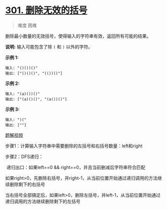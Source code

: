 # [301. 删除无效的括号](https://leetcode-cn.com/problems/remove-invalid-parentheses/)

> 难度 困难

删除最小数量的无效括号，使得输入的字符串有效，返回所有可能的结果。

**说明:** 输入可能包含了除 `(` 和 `)` 以外的字符。
 
**示例 1:**

```
输入: "()())()"
输出: ["()()()", "(())()"]
```

**示例 2:**

```
输入: "(a)())()"
输出: ["(a)()()", "(a())()"]
```

**示例 3:**

```
输入: ")("
输出: [""]
```





[题解视频](https://www.bilibili.com/video/BV1VW411y7Xd?from=search&seid=15052371771543336508)

步骤1：计算输入字符串中需要删除的左括号和右括号数量：left和right

步骤2：DFS递归：

​	递归出口：如果left==0 && right==0，并且当前删减后字符串符合匹配

​	如果right>0，先删除右括号，并right-1，从当前位置开始通过递归调用的方法继续删除剩下的右括号

​	当右括号全部搞定后，如果left>0，删除左括号，并left-1，从当前位置开始通过递归调用的方法继续删除剩下的左括号